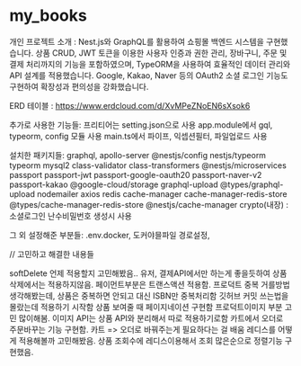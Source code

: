 # my_books

개인 프로젝트 소개 : Nest.js와 GraphQL를 활용하여 쇼핑몰 백엔드 시스템을 구현했습니다. 상품 CRUD, JWT 토큰을 이용한 사용자 인증과 권한 관리, 장바구니, 주문 및 결제 처리까지의 기능을 포함하였으며, TypeORM을 사용하여 효율적인 데이터 관리와 API 설계를 적용했습니다. Google, Kakao, Naver 등의 OAuth2 소셜 로그인 기능도 구현하여 확장성과 편의성을 강화했습니다.

ERD 테이블 : https://www.erdcloud.com/d/XvMPeZNoEN6sXsok6

추가로 사용한 기능들:
프리티어는 setting.json으로 사용
app.module에서 gql, typeorm, config 모듈 사용
main.ts에서 파이프, 익셉션필터, 파일업로드 사용

설치한 패키지들: graphql, apollo-server @nestjs/config nestjs/typeorm typeorm mysql2 class-validator class-transformers @nestjs/microservices
passport passport-jwt passport-google-oauth20 passport-naver-v2 passport-kakao
@google-cloud/storage graphql-upload @types/graphql-upload
nodemailer axios redis cache-manager cache-manager-redis-store @types/cache-manager-redis-store @nestjs/cache-manager
crypto(내장) : 소셜로그인 난수비밀번호 생성시 사용

그 외 설정해준 부분들: .env.docker, 도커야믈파일 경로설정,

// 고민하고 해결한 내용들

softDelete 언제 적용할지 고민해봤음.. 유저, 결제API에서만 하는게 좋을듯하여 상품 삭제에서는 적용하지않음.
페이먼트부분은 트랜스액션 적용함.
프로덕트 중복 거를방법 생각해봤는데, 상품은 중복하면 안되고 대신 ISBN만 중복처리함
깃허브 커밋 쓰는법을 몰랐는데 적용하기 시작함
상품 보여줄 때 페이지네이션 구현함
프로덕트이미지 부분 고민 많이해봄. 이미지 API는 상품 API와 분리해서 따로 적용하기로함
카트에서 오더로 주문바꾸는 기능 구현함. 카트 => 오더로 바꿔주는게 필요하다는 걸 배움
레디스를 어떻게 적용해볼까 고민해봤음. 상품 조회수에 레디스이용해서 조회 많은순으로 정렬기능 구현했음.

